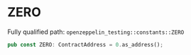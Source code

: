 # ZERO

Fully qualified path: `openzeppelin_testing::constants::ZERO`

```rust
pub const ZERO: ContractAddress = 0.as_address();
```

